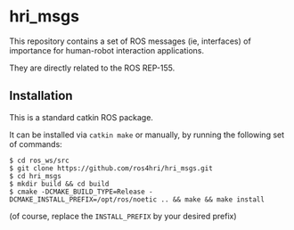 hri_msgs
========

This repository contains a set of ROS messages (ie, interfaces) of importance
for human-robot interaction applications.

They are directly related to the ROS REP-155.

Installation
------------

This is a standard catkin ROS package.

It can be installed via `catkin make` or manually, by running the following set
of commands:

```
$ cd ros_ws/src
$ git clone https://github.com/ros4hri/hri_msgs.git
$ cd hri_msgs
$ mkdir build && cd build
$ cmake -DCMAKE_BUILD_TYPE=Release -DCMAKE_INSTALL_PREFIX=/opt/ros/noetic .. && make && make install
```

(of course, replace the `INSTALL_PREFIX` by your desired prefix)
